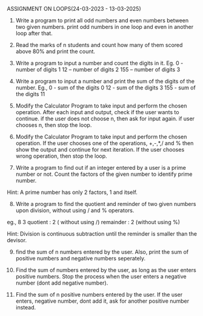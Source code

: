 
ASSIGNMENT ON LOOPS(24-03-2023 - 13-03-2025)


1) Write a program to print all odd numbers and even numbers between two given numbers. print odd numbers in one loop and even in another loop after that.

2) Read the marks of n students and count how many of them scored above 80% and print the count.

3) Write a program to input a number and count the digits in it.
Eg.
0 - number of digits 1
12 – number of digits 2
155 – number of digits 3

4) Write a program to input a number and print the sum of the digits of the number.
Eg., 
0 - sum of the digits 0
12 - sum of the digits 3
155 - sum of the digits 11

5) Modify the Calculator Program to take input and perform the chosen operation. After each input and output, check if the user wants to continue. if the user does not choose n, then ask for input again. if user chooses n, then stop the loop.

6)  Modify the Calculator Program to take input and perform the chosen operation. If the user chooses one of the operations, +,-,*,/ and % then show the output and continue for next iteration.
If the user chooses wrong operation, then stop the loop.

7)  Write a program to find out if an integer entered by a user is a prime number or not. Count the factors of the given number to identify prime number.

Hint: A prime number has only 2 factors, 1 and itself.

8) Write a program to find the quotient and reminder of two given numbers upon division, without using / and % operators.

eg.,
8 3
quotient : 2 ( without using /)
remainder : 2 (without using %)

Hint: Division is continuous subtraction until the reminder is smaller than the devisor.

9) find the sum of n numbers entered by the user. Also, print the sum of positive numbers and negative numbers seperately.

10) Find the sum of numbers entered by the user, as long as the user enters positive numbers. Stop the process when the user enters a negative number (dont add negative number).

11) Find the sum of n positive numbers entered by the user. If the user enters, negative number, dont add it, ask for another positive number instead.

